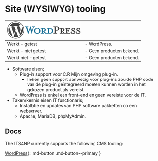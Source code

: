 # Site (WYSIWYG) tooling

| ![Logo WordPress](../assets/images/itsppt/logo_WP.png) ||
| --- | --- |
| Werkt - getest | - WordPress. |
| Werkt - niet getest | - Geen producten bekend. |
| Werkt niet - getest | - Geen producten bekend. |

- Software eisen;
    - Plug-in support voor C.R Mijn omgeving plug-in.
        - Indien geen support aanwezig voor plug-ins zou de PHP code van de plug-in geïntegreerd moeten kunnen worden in het gekozen product als vereist.
    - WordPress is enkel een front-end en geen vereiste voor de IT.
- Taken/kennis eisen IT functionaris;
    - Installatie en updates van PHP software pakketten op een webserver.
    - Apache, MariaDB, phpMyAdmin.

## Docs

The ITS4NP currently supports the following CMS tooling:  

[WordPress](wordpress){: .md-button .md-button--primary }